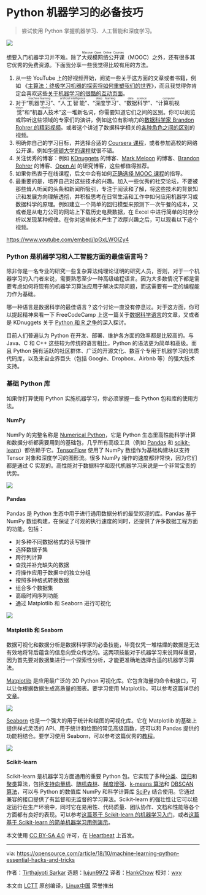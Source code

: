 Python 机器学习的必备技巧
======

> 尝试使用 Python 掌握机器学习、人工智能和深度学习。

![](https://opensource.com/sites/default/files/styles/image-full-size/public/lead-images/programming-code-keyboard-laptop.png?itok=pGfEfu2S)

想要入门机器学习并不难。除了<ruby>大规模网络公开课<rt>Massive Open Online Courses</rt></ruby>（MOOC）之外，还有很多其它优秀的免费资源。下面我分享一些我觉得比较有用的方法。

1. 从一些 YouTube 上的好视频开始，阅览一些关于这方面的文章或者书籍，例如 《[主算法：终极学习机器的探索将如何重塑我们的世界][29]》，而且我觉得你肯定会喜欢这些[关于机器学习的很酷的互动页面][30]。
2. 对于“<ruby>机器学习<rt>machine learning</rt></ruby>”、“<ruby>人工智能<rt>artificial intelligence</rt></ruby>”、“<ruby>深度学习<rt>deep learning</rt></ruby>”、“<ruby>数据科学<rt>data science</rt></ruby>”、“<ruby>计算机视觉<rt>computer vision</rt></ruby>”和“<ruby>机器人技术<rt>robotics</rt></ruby>”这一堆新名词，你需要知道它们之间的区别。你可以阅览或聆听这些领域的专家们的演讲，例如这位有影响力的[数据科学家 Brandon Rohrer 的精彩视频][1]。或者这个讲述了数据科学相关的[各种角色之间的区别][2]的视频。
3. 明确你自己的学习目标，并选择合适的 [Coursera 课程][3]，或者参加高校的网络公开课，例如[华盛顿大学的课程][4]就很不错。
4. 关注优秀的博客：例如 [KDnuggets][32] 的博客、[Mark Meloon][33] 的博客、[Brandon Rohrer][34] 的博客、[Open AI][35] 的研究博客，这些都值得推荐。
5. 如果你热衷于在线课程，后文中会有如何[正确选择 MOOC 课程][31]的指导。
6. 最重要的是，培养自己对这些技术的兴趣。加入一些优秀的社交论坛，不要被那些耸人听闻的头条和新闻所吸引，专注于阅读和了解，将这些技术的背景知识和发展方向理解透彻，并积极思考在日常生活和工作中如何应用机器学习或数据科学的原理。例如建立一个简单的回归模型来预测下一次午餐的成本，又或者是从电力公司的网站上下载历史电费数据，在 Excel 中进行简单的时序分析以发现某种规律。在你对这些技术产生了浓厚兴趣之后，可以观看以下这个视频。

<https://www.youtube.com/embed/IpGxLWOIZy4>

### Python 是机器学习和人工智能方面的最佳语言吗？

除非你是一名专业的研究一些复杂算法纯理论证明的研究人员，否则，对于一个机器学习的入门者来说，需要熟悉至少一种高级编程语言。因为大多数情况下都是需要考虑如何将现有的机器学习算法应用于解决实际问题，而这需要有一定的编程能力作为基础。

哪一种语言是数据科学的最佳语言？这个讨论一直没有停息过。对于这方面，你可以提起精神来看一下 FreeCodeCamp 上这一篇关于[数据科学语言][6]的文章，又或者是 KDnuggets 关于 [Python 和 R 之争][7]的深入探讨。

目前人们普遍认为 Python 在开发、部署、维护各方面的效率都是比较高的。与 Java、C 和 C++ 这些较为传统的语言相比，Python 的语法更为简单和高级。而且 Python 拥有活跃的社区群体、广泛的开源文化、数百个专用于机器学习的优质代码库，以及来自业界巨头（包括 Google、Dropbox、Airbnb 等）的强大技术支持。

### 基础 Python 库

如果你打算使用 Python 实施机器学习，你必须掌握一些 Python 包和库的使用方法。

#### NumPy

NumPy 的完整名称是 [Numerical Python][8]，它是 Python 生态里高性能科学计算和数据分析都需要用到的基础包，几乎所有高级工具（例如 [Pandas][9] 和 [scikit-learn][10]）都依赖于它。[TensorFlow][11] 使用了 NumPy 数组作为基础构建块以支持 Tensor 对象和深度学习的图形流。很多 NumPy 操作的速度都非常快，因为它们都是通过 C 实现的。高性能对于数据科学和现代机器学习来说是一个非常宝贵的优势。

![](https://opensource.com/sites/default/files/uploads/machine-learning-python_numpy-cheat-sheet.jpeg)

#### Pandas

Pandas 是 Python 生态中用于进行通用数据分析的最受欢迎的库。Pandas 基于 NumPy 数组构建，在保证了可观的执行速度的同时，还提供了许多数据工程方面的功能，包括：

  * 对多种不同数据格式的读写操作
  * 选择数据子集
  * 跨行列计算
  * 查找并补充缺失的数据
  * 将操作应用于数据中的独立分组
  * 按照多种格式转换数据
  * 组合多个数据集
  * 高级时间序列功能
  * 通过 Matplotlib 和 Seaborn 进行可视化

![](https://opensource.com/sites/default/files/uploads/pandas_cheat_sheet_github.png)

#### Matplotlib 和 Seaborn

数据可视化和数据分析是数据科学家的必备技能，毕竟仅凭一堆枯燥的数据是无法有效地将背后蕴含的信息向受众传达的。这两项技能对于机器学习来说同样重要，因为首先要对数据集进行一个探索性分析，才能更准确地选择合适的机器学习算法。

[Matplotlib][12] 是应用最广泛的 2D Python 可视化库。它包含海量的命令和接口，可以让你根据数据生成高质量的图表。要学习使用 Matplotlib，可以参考这篇详尽的[文章][13]。

![](https://opensource.com/sites/default/files/uploads/matplotlib_gallery_-1.png)

[Seaborn][14] 也是一个强大的用于统计和绘图的可视化库。它在 Matplotlib 的基础上提供样式灵活的 API、用于统计和绘图的常见高级函数，还可以和 Pandas 提供的功能相结合。要学习使用 Seaborn，可以参考这篇优秀的[教程][15]。

![](https://opensource.com/sites/default/files/uploads/machine-learning-python_seaborn.png)

#### Scikit-learn

Scikit-learn 是机器学习方面通用的重要 Python 包。它实现了多种[分类][16]、[回归][17]和[聚类][18]算法，包括[支持向量机][19]、[随机森林][20]、[梯度增强][21]、[k-means 算法][22]和 [DBSCAN 算法][23]，可以与 Python 的数值库 NumPy 和科学计算库 [SciPy][24] 结合使用。它通过兼容的接口提供了有监督和无监督的学习算法。Scikit-learn 的强壮性让它可以稳定运行在生产环境中，同时它在易用性、代码质量、团队协作、文档和性能等各个方面都有良好的表现。可以参考[这篇基于 Scikit-learn 的机器学习入门][25]，或者[这篇基于 Scikit-learn 的简单机器学习用例演示][26]。

本文使用 [CC BY-SA 4.0][28] 许可，在 [Heartbeat][27] 上首发。

--------------------------------------------------------------------------------

via: https://opensource.com/article/18/10/machine-learning-python-essential-hacks-and-tricks

作者：[Tirthajyoti Sarkar][a]
选题：[lujun9972][b]
译者：[HankChow](https://github.com/HankChow)
校对：[wxy](https://github.com/wxy)

本文由 [LCTT](https://github.com/LCTT/TranslateProject) 原创编译，[Linux中国](https://linux.cn/) 荣誉推出

[a]: https://opensource.com/users/tirthajyoti
[b]: https://github.com/lujun9972
[1]: https://www.youtube.com/watch?v=tKa0zDDDaQk
[2]: https://www.youtube.com/watch?v=Ura_ioOcpQI
[3]: https://www.coursera.org/learn/machine-learning
[4]: https://www.coursera.org/specializations/machine-learning
[5]: https://towardsdatascience.com/how-to-choose-effective-moocs-for-machine-learning-and-data-science-8681700ed83f
[6]: https://medium.freecodecamp.org/which-languages-should-you-learn-for-data-science-e806ba55a81f
[7]: https://www.kdnuggets.com/2017/09/python-vs-r-data-science-machine-learning.html
[8]: http://numpy.org/
[9]: https://pandas.pydata.org/
[10]: http://scikit-learn.org/
[11]: https://www.tensorflow.org/
[12]: https://matplotlib.org/
[13]: https://realpython.com/python-matplotlib-guide/
[14]: https://seaborn.pydata.org/
[15]: https://www.datacamp.com/community/tutorials/seaborn-python-tutorial
[16]: https://en.wikipedia.org/wiki/Statistical_classification
[17]: https://en.wikipedia.org/wiki/Regression_analysis
[18]: https://en.wikipedia.org/wiki/Cluster_analysis
[19]: https://en.wikipedia.org/wiki/Support_vector_machine
[20]: https://en.wikipedia.org/wiki/Random_forests
[21]: https://en.wikipedia.org/wiki/Gradient_boosting
[22]: https://en.wikipedia.org/wiki/K-means_clustering
[23]: https://en.wikipedia.org/wiki/DBSCAN
[24]: https://en.wikipedia.org/wiki/SciPy
[25]: http://scikit-learn.org/stable/tutorial/basic/tutorial.html
[26]: https://towardsdatascience.com/machine-learning-with-python-easy-and-robust-method-to-fit-nonlinear-data-19e8a1ddbd49
[27]: https://heartbeat.fritz.ai/some-essential-hacks-and-tricks-for-machine-learning-with-python-5478bc6593f2
[28]: https://creativecommons.org/licenses/by-sa/4.0/
[29]: https://www.goodreads.com/book/show/24612233-the-master-algorithm
[30]: http://www.r2d3.us/visual-intro-to-machine-learning-part-1/
[31]: https://towardsdatascience.com/how-to-choose-effective-moocs-for-machine-learning-and-data-science-8681700ed83f
[32]: https://www.kdnuggets.com/
[33]: http://www.markmeloon.com/
[34]: https://brohrer.github.io/blog.html
[35]: https://blog.openai.com/

